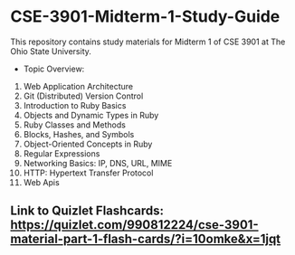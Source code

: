 # CSE-3901-Midterm-1-Study-Guide
This repository contains study materials for Midterm 1 of CSE 3901 at The Ohio State University.
- Topic Overview:
1. Web Application Architecture
2. Git (Distributed) Version Control
3. Introduction to Ruby Basics
4. Objects and Dynamic Types in Ruby
5. Ruby Classes and Methods
6. Blocks, Hashes, and Symbols
7. Object-Oriented Concepts in Ruby
8. Regular Expressions
9. Networking Basics: IP, DNS, URL, MIME
10. HTTP: Hypertext Transfer Protocol
11. Web Apis

## Link to Quizlet Flashcards: https://quizlet.com/990812224/cse-3901-material-part-1-flash-cards/?i=10omke&x=1jqt
